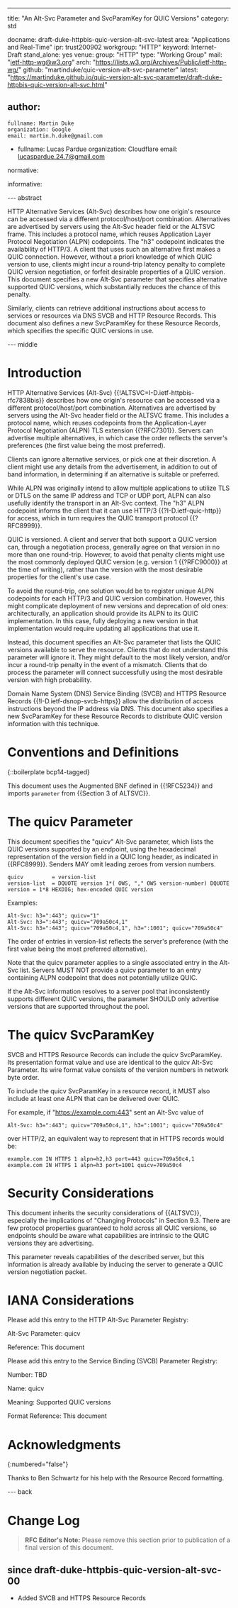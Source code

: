 ---
title: "An Alt-Svc Parameter and SvcParamKey for QUIC Versions"
category: std

docname: draft-duke-httpbis-quic-version-alt-svc-latest
area: "Applications and Real-Time"
ipr: trust200902
workgroup: "HTTP"
keyword: Internet-Draft
stand_alone: yes
venue:
  group: "HTTP"
  type: "Working Group"
  mail: "ietf-http-wg@w3.org"
  arch: "https://lists.w3.org/Archives/Public/ietf-http-wg/"
  github: "martinduke/quic-version-alt-svc-parameter"
  latest: "https://martinduke.github.io/quic-version-alt-svc-parameter/draft-duke-httpbis-quic-version-alt-svc.html"

author:
 -
    fullname: Martin Duke
    organization: Google
    email: martin.h.duke@gmail.com

 -
    fullname: Lucas Pardue
    organization: Cloudflare
    email: lucaspardue.24.7@gmail.com

normative:


informative:


--- abstract

HTTP Alternative Services (Alt-Svc) describes how one origin's resource can be
accessed via a different protocol/host/port combination. Alternatives are
advertised by servers using the Alt-Svc header field or the ALTSVC frame. This
includes a protocol name, which reuses Application Layer Protocol Negotiation
(ALPN) codepoints. The "h3" codepoint indicates the availability of HTTP/3. A
client that uses such an alternative first makes a QUIC connection. However,
without a priori knowledge of which QUIC version to use, clients might incur a
round-trip latency penalty to complete QUIC version negotiation, or forfeit
desirable properties of a QUIC version. This document specifies a new Alt-Svc
parameter that specifies alternative supported QUIC versions, which
substantially reduces the chance of this penalty.

Similarly, clients can retrieve additional instructions about access to services
or resources via DNS SVCB and HTTP Resource Records. This document also defines
a new SvcParamKey for these Resource Records, which specifies the specific QUIC
versions in use.

--- middle

# Introduction

HTTP Alternative Services (Alt-Svc) {{!ALTSVC=I-D.ietf-httpbis-rfc7838bis}}
describes how one origin's resource can be accessed via a different
protocol/host/port combination. Alternatives are advertised by servers using the
Alt-Svc header field or the ALTSVC frame. This includes a protocol name, which
reuses codepoints from the Application-Layer Protocol Negotiation (ALPN) TLS
extension {{?RFC7301}}. Servers can advertise multiple alternatives, in which
case the order reflects the server's preferences (the first value being the most
preferred).

Clients can ignore alternative services, or pick one at their discretion. A
client might use any details from the advertisement, in addition to out of
band information, in determining if an alternative is suitable or preferred.

While ALPN was originally intend to allow multiple applications to utilize TLS
or DTLS on the same IP address and TCP or UDP port, ALPN can also usefully
identify the transport in an Alt-Svc context. The "h3" ALPN codepoint informs
the client that it can use HTTP/3 {{?I-D.ietf-quic-http}} for access, which in
turn requires the QUIC transport protocol {{?RFC8999}}.

QUIC is versioned. A client and server that both support a QUIC version can,
through a negotiation process, generally agree on that version in no more than
one round-trip. However, to avoid that penalty clients might use the most
commonly deployed QUIC version (e.g. version 1 {{?RFC9000}} at the time of
writing), rather than the version with the most desirable properties for the
client's use case.

To avoid the round-trip, one solution would be to register unique ALPN
codepoints for each HTTP/3 and QUIC version combination. However, this might
complicate deployment of new versions and deprecation of old ones:
architecturally, an application should provide its ALPN to its QUIC
implementation. In this case, fully deploying a new version in that
implementation would require updating all applications that use it.

Instead, this document specifies an Alt-Svc parameter that lists the QUIC
versions available to serve the resource. Clients that do not understand this
parameter will ignore it. They might default to the most likely version, and/or
incur a round-trip penalty in the event of a mismatch. Clients that do process
the parameter will connect successfully using the most desirable version with
high probability.

Domain Name System (DNS) Service Binding (SVCB) and HTTPS Resource Records
{{!I-D.ietf-dsnop-svcb-https}} allow the distribution of access instructions
beyond the IP address via DNS. This document also specifies a new SvcParamKey
for these Resource Records to distribute QUIC version information with this
technique.


# Conventions and Definitions

{::boilerplate bcp14-tagged}

This document uses the Augmented BNF defined in {{!RFC5234}} and imports
`parameter` from {{Section 3 of ALTSVC}}.

# The quicv Parameter

This document specifies the "quicv" Alt-Svc parameter, which lists the QUIC
versions supported by an endpoint, using the hexadecimal representation of the
version field in a QUIC long header, as indicated in {{RFC8999}}. Senders MAY
omit leading zeroes from version numbers.

~~~ abnf
quicv         = version-list
version-list  = DQUOTE version 1*( OWS, "," OWS version-number) DQUOTE
version = 1*8 HEXDIG; hex-encoded QUIC version
~~~

Examples:

~~~
Alt-Svc: h3=":443"; quicv="1"
Alt-Svc: h3=":443"; quicv="709a50c4,1"
Alt-Svc: h3=":443"; quicv="709a50c4,1", h3=":1001"; quicv="709a50c4"
~~~

The order of entries in version-list reflects the server's preference (with the
first value being the most preferred alternative).

Note that the quicv parameter applies to a single associated entry in the
Alt-Svc list. Servers MUST NOT provide a quicv parameter to an entry containing
ALPN codepoint that does not potentially utilize QUIC.

If the Alt-Svc information resolves to a server pool that inconsistently
supports different QUIC versions, the parameter SHOULD only advertise versions
that are supported throughout the pool.

# The quicv SvcParamKey

SVCB and HTTPS Resource Records can include the quicv SvcParamKey. Its
presentation format value and use are identical to the quicv Alt-Svc Parameter.
Its wire format value consists of the version numbers in network byte order.

To include the quicv SvcParamKey in a resource record, it MUST also include at
least one ALPN that can be delivered over QUIC.

For example, if "https://example.com:443" sent an Alt-Svc value of

~~~
Alt-Svc: h3=":443"; quicv="709a50c4,1", h3=":1001"; quicv="709a50c4"
~~~

over HTTP/2, an equivalent way to represent that in HTTPS records would be:

~~~
example.com IN HTTPS 1 alpn=h2,h3 port=443 quicv=709a50c4,1
example.com IN HTTPS 1 alpn=h3 port=1001 quicv=709a50c4
~~~

# Security Considerations


This document inherits the security considerations of {{ALTSVC}}, especially
the implications of "Changing Protocols" in Section 9.3. There are few
protocol properties guaranteed to hold across all QUIC versions, so endpoints
should be aware what capabilities are intrinsic to the QUIC versions they are
advertising.

This parameter reveals capabilities of the described server, but this
information is already available by inducing the server to generate a QUIC
version negotiation packet.


# IANA Considerations

Please add this entry to the HTTP Alt-Svc Parameter Registry:

Alt-Svc Parameter: quicv

Reference: This document

Please add this entry to the Service Binding (SVCB) Parameter Registry:

Number: TBD

Name: quicv

Meaning: Supported QUIC versions

Format Reference: This document

# Acknowledgments
{:numbered="false"}

Thanks to Ben Schwartz for his help with the Resource Record formatting.


--- back

# Change Log

> **RFC Editor's Note:**  Please remove this section prior to
> publication of a final version of this document.

## since draft-duke-httpbis-quic-version-alt-svc-00

* Added SVCB and HTTPS Resource Records

